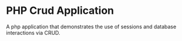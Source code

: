 # PHP Crud Application

A php application that demonstrates the use of sessions and database interactions via CRUD.